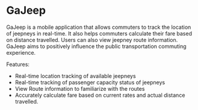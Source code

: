 # GaJeep

GaJeep is a mobile application that allows commuters to track the location of jeepneys in real-time. It also helps commuters calculate their fare based on distance travelled. Users can also view jeepney route information. GaJeep aims to positively influence the public transportation commuting experience.

Features:
- Real-time location tracking of available jeepneys
- Real-time tracking of passenger capacity status of jeepneys
- View Route information to familiarize with the routes
- Accurately calculate fare based on current rates and actual distance travelled.


